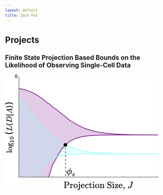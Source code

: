 ```yaml
---
layout: default
title: Zach Fox 
---
```

# Projects

## Finite State Projection Based Bounds on the Likelihood of Observing Single-Cell Data 

![alt text](../_includes/samdps.png "Logo Title Text 1")

